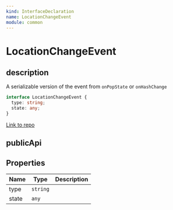 ```yaml
---
kind: InterfaceDeclaration
name: LocationChangeEvent
module: common
---
```


# LocationChangeEvent

## description

A serializable version of the event from `onPopState` or `onHashChange`

```ts
interface LocationChangeEvent {
  type: string;
  state: any;
}
```

[Link to repo](https://github.com/timdeschryver/angular/blob/master/packages/common/src/location/platform_location.ts#L81-L84)

## publicApi

## Properties

| Name  | Type     | Description |
| ----- | -------- | ----------- |
| type  | `string` |             |
| state | `any`    |             |
